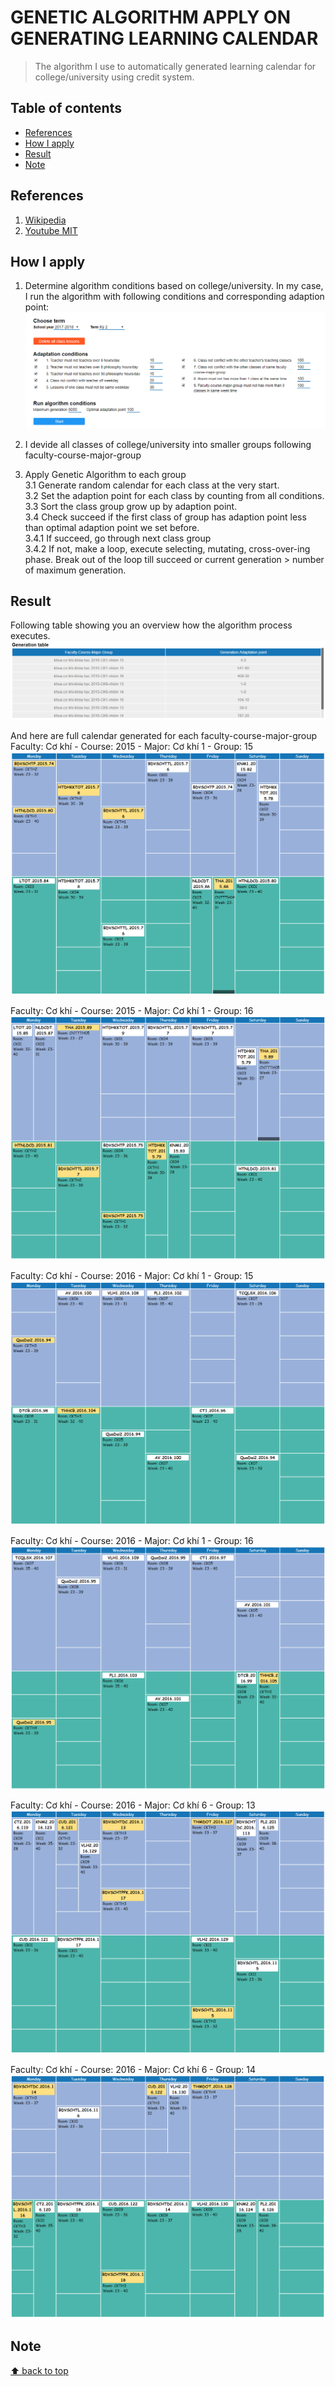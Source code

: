 # GENETIC ALGORITHM APPLY ON GENERATING LEARNING CALENDAR
> The algorithm I use to automatically generated learning calendar for college/university using credit system.

## Table of contents
* [References](#references)  
* [How I apply](#how-i-apply)  
* [Result](#result)  
* [Note](#note)

## References
1. [Wikipedia](https://en.wikipedia.org/wiki/Genetic_algorithm)
2. [Youtube MIT](https://www.youtube.com/watch?v=kHyNqSnzP8Y&t=1688s)
## How I apply
1. Determine algorithm conditions based on college/university. In my case, I run the algorithm with following conditions and corresponding adaption point:  
![](https://raw.githubusercontent.com/nmtri881994/Genetic-Algorithm-apply-on-generating-learning-calendar/master/images/AlgorithmConditions.PNG)

2. I devide all classes of college/university into smaller groups following faculty-course-major-group

3. Apply Genetic Algorithm to each group  
3.1 Generate random calendar for each class at the very start.  
3.2 Set the adaption point for each class by counting from all conditions.  
3.3 Sort the class group grow up by adaption point.  
3.4 Check succeed if the first class of group has adaption point less than optimal adaption point we set before.  
3.4.1 If succeed, go through next class group  
3.4.2 If not, make a loop, execute selecting, mutating, cross-over-ing phase. Break out of the loop till succeed or current generation > number of maximum generation.  

## Result
Following table showing you an overview how the algorithm process executes.
![](https://raw.githubusercontent.com/nmtri881994/Genetic-Algorithm-apply-on-generating-learning-calendar/master/images/Result.PNG)

And here are full calendar generated for each faculty-course-major-group  
Faculty: Cơ khí - Course: 2015 - Major: Cơ khí 1 - Group: 15  
![](https://raw.githubusercontent.com/nmtri881994/Genetic-Algorithm-apply-on-generating-learning-calendar/master/images/2015-ck1-15.png)

Faculty: Cơ khí - Course: 2015 - Major: Cơ khí 1 - Group: 16  
![](https://raw.githubusercontent.com/nmtri881994/Genetic-Algorithm-apply-on-generating-learning-calendar/master/images/2015-ck1-16.png)

Faculty: Cơ khí - Course: 2016 - Major: Cơ khí 1 - Group: 15  
![](https://raw.githubusercontent.com/nmtri881994/Genetic-Algorithm-apply-on-generating-learning-calendar/master/images/2016-ck1-15.png)

Faculty: Cơ khí - Course: 2016 - Major: Cơ khí 1 - Group: 16  
![](https://raw.githubusercontent.com/nmtri881994/Genetic-Algorithm-apply-on-generating-learning-calendar/master/images/2016-ck1-16.png)

Faculty: Cơ khí - Course: 2016 - Major: Cơ khí 6 - Group: 13  
![](https://raw.githubusercontent.com/nmtri881994/Genetic-Algorithm-apply-on-generating-learning-calendar/master/images/2016-ck6-13.png)

Faculty: Cơ khí - Course: 2016 - Major: Cơ khí 6 - Group: 14  
![](https://raw.githubusercontent.com/nmtri881994/Genetic-Algorithm-apply-on-generating-learning-calendar/master/images/2016-ck6-14.png)

## Note
  
[⬆ back to top](#table-of-contents)